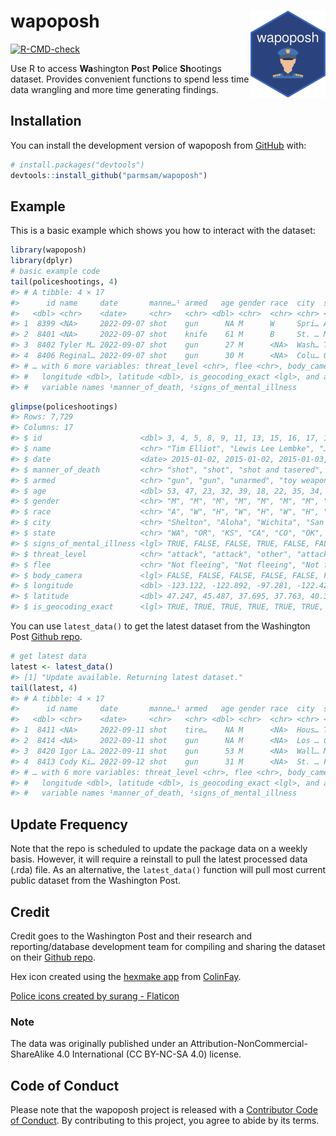 
<!-- README.md is generated from README.Rmd. Please edit that file -->

# wapoposh <img src="man/figures/logo.png" align="right" height="139" />

<!-- badges: start -->

[![R-CMD-check](https://github.com/parmsam/wapoposh/actions/workflows/R-CMD-check.yaml/badge.svg)](https://github.com/parmsam/wapoposh/actions/workflows/R-CMD-check.yaml)
<!-- badges: end -->

Use R to access **Wa**shington **Po**st **Po**lice **Sh**ootings
dataset. Provides convenient functions to spend less time data wrangling
and more time generating findings.

## Installation

You can install the development version of wapoposh from
[GitHub](https://github.com/) with:

``` r
# install.packages("devtools")
devtools::install_github("parmsam/wapoposh")
```

## Example

This is a basic example which shows you how to interact with the
dataset:

``` r
library(wapoposh)
library(dplyr)
# basic example code
tail(policeshootings, 4)
#> # A tibble: 4 × 17
#>      id name     date       manne…¹ armed   age gender race  city  state signs…²
#>   <dbl> <chr>    <date>     <chr>   <chr> <dbl> <chr>  <chr> <chr> <chr> <lgl>  
#> 1  8399 <NA>     2022-09-07 shot    gun      NA M      W     Spri… AL    FALSE  
#> 2  8401 <NA>     2022-09-07 shot    knife    61 M      B     St. … MO    FALSE  
#> 3  8402 Tyler M… 2022-09-07 shot    gun      27 M      <NA>  Wash… TN    FALSE  
#> 4  8406 Reginal… 2022-09-07 shot    gun      30 M      <NA>  Colu… GA    FALSE  
#> # … with 6 more variables: threat_level <chr>, flee <chr>, body_camera <lgl>,
#> #   longitude <dbl>, latitude <dbl>, is_geocoding_exact <lgl>, and abbreviated
#> #   variable names ¹​manner_of_death, ²​signs_of_mental_illness
```

``` r
glimpse(policeshootings)
#> Rows: 7,729
#> Columns: 17
#> $ id                      <dbl> 3, 4, 5, 8, 9, 11, 13, 15, 16, 17, 19, 21, 22,…
#> $ name                    <chr> "Tim Elliot", "Lewis Lee Lembke", "John Paul Q…
#> $ date                    <date> 2015-01-02, 2015-01-02, 2015-01-03, 2015-01-0…
#> $ manner_of_death         <chr> "shot", "shot", "shot and tasered", "shot", "s…
#> $ armed                   <chr> "gun", "gun", "unarmed", "toy weapon", "nail g…
#> $ age                     <dbl> 53, 47, 23, 32, 39, 18, 22, 35, 34, 47, 25, 31…
#> $ gender                  <chr> "M", "M", "M", "M", "M", "M", "M", "M", "F", "…
#> $ race                    <chr> "A", "W", "H", "W", "H", "W", "H", "W", "W", "…
#> $ city                    <chr> "Shelton", "Aloha", "Wichita", "San Francisco"…
#> $ state                   <chr> "WA", "OR", "KS", "CA", "CO", "OK", "AZ", "KS"…
#> $ signs_of_mental_illness <lgl> TRUE, FALSE, FALSE, TRUE, FALSE, FALSE, FALSE,…
#> $ threat_level            <chr> "attack", "attack", "other", "attack", "attack…
#> $ flee                    <chr> "Not fleeing", "Not fleeing", "Not fleeing", "…
#> $ body_camera             <lgl> FALSE, FALSE, FALSE, FALSE, FALSE, FALSE, FALS…
#> $ longitude               <dbl> -123.122, -122.892, -97.281, -122.422, -104.69…
#> $ latitude                <dbl> 47.247, 45.487, 37.695, 37.763, 40.384, 35.877…
#> $ is_geocoding_exact      <lgl> TRUE, TRUE, TRUE, TRUE, TRUE, TRUE, TRUE, TRUE…
```

You can use `latest_data()` to get the latest dataset from the
Washington Post [Github
repo](https://github.com/washingtonpost/data-police-shootings).

``` r
# get latest data
latest <- latest_data()
#> [1] "Update available. Returning latest dataset."
tail(latest, 4)
#> # A tibble: 4 × 17
#>      id name     date       manne…¹ armed   age gender race  city  state signs…²
#>   <dbl> <chr>    <date>     <chr>   <chr> <dbl> <chr>  <chr> <chr> <chr> <lgl>  
#> 1  8411 <NA>     2022-09-11 shot    tire…    NA M      <NA>  Hous… TX    FALSE  
#> 2  8414 <NA>     2022-09-11 shot    gun      NA M      <NA>  Los … CA    FALSE  
#> 3  8420 Igor La… 2022-09-11 shot    gun      53 M      <NA>  Wall… MI    FALSE  
#> 4  8413 Cody Ki… 2022-09-12 shot    gun      31 M      <NA>  St. … FL    FALSE  
#> # … with 6 more variables: threat_level <chr>, flee <chr>, body_camera <lgl>,
#> #   longitude <dbl>, latitude <dbl>, is_geocoding_exact <lgl>, and abbreviated
#> #   variable names ¹​manner_of_death, ²​signs_of_mental_illness
```

## Update Frequency

Note that the repo is scheduled to update the package data on a weekly
basis. However, it will require a reinstall to pull the latest processed
data (.rda) file. As an alternative, the `latest_data()` function will
pull most current public dataset from the Washington Post.

## Credit

Credit goes to the Washington Post and their research and
reporting/database development team for compiling and sharing the
dataset on their [Github
repo](https://github.com/washingtonpost/data-police-shootings).

Hex icon created using the [hexmake
app](https://connect.thinkr.fr/hexmake/) from
[ColinFay](https://github.com/ColinFay/hexmake).

<a href="https://www.flaticon.com/free-icons/police" title="police icons">Police
icons created by surang - Flaticon</a>

### Note

The data was originally published under an
Attribution-NonCommercial-ShareAlike 4.0 International (CC BY-NC-SA 4.0)
license.

## Code of Conduct

Please note that the wapoposh project is released with a [Contributor
Code of
Conduct](https://contributor-covenant.org/version/2/1/CODE_OF_CONDUCT.html).
By contributing to this project, you agree to abide by its terms.
